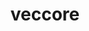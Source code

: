 ---
title: "veccore"
layout: cache
categories: [package, develop]
meta: {"compilers": ["gcc@11.4.0"], "num_specs": 5, "num_specs_by_stack": {"hep": 5, "root": 5}, "oss": ["ubuntu22.04"], "platforms": ["linux"], "stacks": ["hep", "root"], "targets": ["x86_64_v3"], "versions": ["0.8.2"]}
spec_details: [{"compiler": "gcc@11.4.0", "hash": "f3nvhnfawm4symgtm4inv6lonpqwurio", "os": "ubuntu22.04", "platform": "linux", "size": "-", "stacks": ["hep", "root"], "target": "x86_64_v3", "variants": ["build_system=cmake", "build_type=Release", "generator=make", "~ipo", "~vc"], "versions": ["0.8.2"]}, {"compiler": "gcc@11.4.0", "hash": "fe5dy352kghjh4r3f2fwix2x7oztzugc", "os": "ubuntu22.04", "platform": "linux", "size": "-", "stacks": ["hep", "root"], "target": "x86_64_v3", "variants": ["build_system=cmake", "build_type=Release", "generator=make", "~ipo", "~vc"], "versions": ["0.8.2"]}, {"compiler": "gcc@11.4.0", "hash": "rs3po2z4mu5mxnja22zkh2jmzydvkbmr", "os": "ubuntu22.04", "platform": "linux", "size": "-", "stacks": ["hep", "root"], "target": "x86_64_v3", "variants": ["build_system=cmake", "build_type=Release", "generator=make", "~ipo", "~vc"], "versions": ["0.8.2"]}, {"compiler": "gcc@11.4.0", "hash": "tn6yhj3c5dcgc2dxmhcbjg7fd3xwucpk", "os": "ubuntu22.04", "platform": "linux", "size": "-", "stacks": ["hep", "root"], "target": "x86_64_v3", "variants": ["build_system=cmake", "build_type=Release", "generator=make", "~ipo", "~vc"], "versions": ["0.8.2"]}, {"compiler": "gcc@11.4.0", "hash": "woyx7lhcjzihwhe63gzij3c7nwlk6ndf", "os": "ubuntu22.04", "platform": "linux", "size": "-", "stacks": ["hep", "root"], "target": "x86_64_v3", "variants": ["build_system=cmake", "build_type=Release", "generator=make", "~ipo", "~vc"], "versions": ["0.8.2"]}]
---